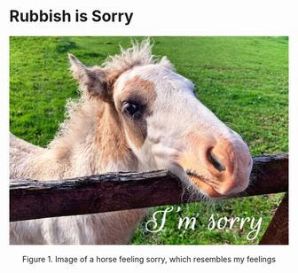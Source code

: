 # Rubbish is Sorry

<p align="center">
<img src="horse.jpg"/>  
</p>
<p align="center"> Figure 1. Image of a horse feeling sorry, which resembles my feelings
